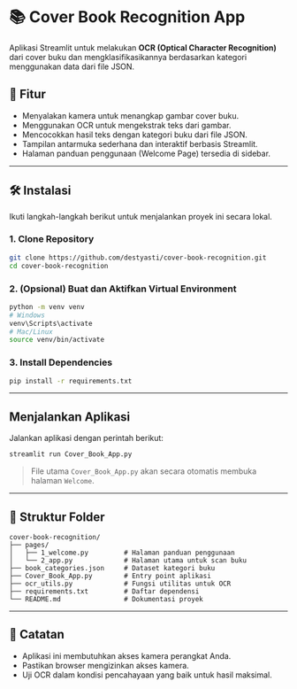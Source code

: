 # 📚 Cover Book Recognition App

Aplikasi Streamlit untuk melakukan **OCR (Optical Character Recognition)** dari cover buku dan mengklasifikasikannya berdasarkan kategori menggunakan data dari file JSON.

## 🚀 Fitur

- Menyalakan kamera untuk menangkap gambar cover buku.
- Menggunakan OCR untuk mengekstrak teks dari gambar.
- Mencocokkan hasil teks dengan kategori buku dari file JSON.
- Tampilan antarmuka sederhana dan interaktif berbasis Streamlit.
- Halaman panduan penggunaan (Welcome Page) tersedia di sidebar.

---

## 🛠️ Instalasi

Ikuti langkah-langkah berikut untuk menjalankan proyek ini secara lokal.

### 1. Clone Repository

```bash
git clone https://github.com/destyasti/cover-book-recognition.git
cd cover-book-recognition
```

### 2. (Opsional) Buat dan Aktifkan Virtual Environment

```bash
python -m venv venv
# Windows
venv\Scripts\activate
# Mac/Linux
source venv/bin/activate
```

### 3. Install Dependencies

```bash
pip install -r requirements.txt
```

---

## Menjalankan Aplikasi

Jalankan aplikasi dengan perintah berikut:

```bash
streamlit run Cover_Book_App.py
```

> File utama `Cover_Book_App.py` akan secara otomatis membuka halaman `Welcome`.

---

## 📁 Struktur Folder

```
cover-book-recognition/
├── pages/
│   ├── 1_welcome.py         # Halaman panduan penggunaan
│   └── 2_app.py             # Halaman utama untuk scan buku
├── book_categories.json     # Dataset kategori buku
├── Cover_Book_App.py        # Entry point aplikasi
├── ocr_utils.py             # Fungsi utilitas untuk OCR
├── requirements.txt         # Daftar dependensi
└── README.md                # Dokumentasi proyek
```

---

## 📝 Catatan

- Aplikasi ini membutuhkan akses kamera perangkat Anda.
- Pastikan browser mengizinkan akses kamera.
- Uji OCR dalam kondisi pencahayaan yang baik untuk hasil maksimal.
